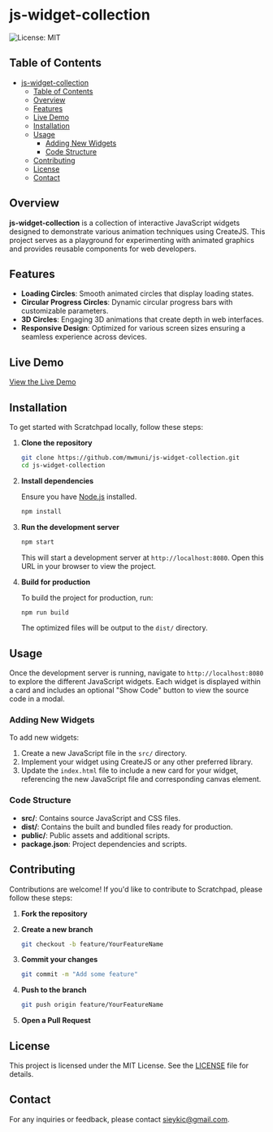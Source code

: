 # js-widget-collection

![License: MIT](https://img.shields.io/badge/License-MIT-yellow.svg)

## Table of Contents

- [js-widget-collection](#js-widget-collection)
  - [Table of Contents](#table-of-contents)
  - [Overview](#overview)
  - [Features](#features)
  - [Live Demo](#live-demo)
  - [Installation](#installation)
  - [Usage](#usage)
    - [Adding New Widgets](#adding-new-widgets)
    - [Code Structure](#code-structure)
  - [Contributing](#contributing)
  - [License](#license)
  - [Contact](#contact)

## Overview

**js-widget-collection** is a collection of interactive JavaScript widgets designed to demonstrate various animation techniques using CreateJS. This project serves as a playground for experimenting with animated graphics and provides reusable components for web developers.

## Features

- **Loading Circles**: Smooth animated circles that display loading states.
- **Circular Progress Circles**: Dynamic circular progress bars with customizable parameters.
- **3D Circles**: Engaging 3D animations that create depth in web interfaces.
- **Responsive Design**: Optimized for various screen sizes ensuring a seamless experience across devices.

## Live Demo

[View the Live Demo](http://the-live-demo-link.com)

## Installation

To get started with Scratchpad locally, follow these steps:

1. **Clone the repository**

   ```bash
   git clone https://github.com/mwmuni/js-widget-collection.git
   cd js-widget-collection
   ```

2. **Install dependencies**

   Ensure you have [Node.js](https://nodejs.org/) installed.

   ```bash
   npm install
   ```

3. **Run the development server**

   ```bash
   npm start
   ```

   This will start a development server at `http://localhost:8080`. Open this URL in your browser to view the project.

4. **Build for production**

   To build the project for production, run:

   ```bash
   npm run build
   ```

   The optimized files will be output to the `dist/` directory.

## Usage

Once the development server is running, navigate to `http://localhost:8080` to explore the different JavaScript widgets. Each widget is displayed within a card and includes an optional "Show Code" button to view the source code in a modal.

### Adding New Widgets

To add new widgets:

1. Create a new JavaScript file in the `src/` directory.
2. Implement your widget using CreateJS or any other preferred library.
3. Update the `index.html` file to include a new card for your widget, referencing the new JavaScript file and corresponding canvas element.

### Code Structure

- **src/**: Contains source JavaScript and CSS files.
- **dist/**: Contains the built and bundled files ready for production.
- **public/**: Public assets and additional scripts.
- **package.json**: Project dependencies and scripts.

## Contributing

Contributions are welcome! If you'd like to contribute to Scratchpad, please follow these steps:

1. **Fork the repository**

2. **Create a new branch**

   ```bash
   git checkout -b feature/YourFeatureName
   ```

3. **Commit your changes**

   ```bash
   git commit -m "Add some feature"
   ```

4. **Push to the branch**

   ```bash
   git push origin feature/YourFeatureName
   ```

5. **Open a Pull Request**

## License

This project is licensed under the MIT License. See the [LICENSE](LICENSE) file for details.

## Contact

For any inquiries or feedback, please contact [sieykic@gmail.com](mailto:sieykic@gmail.com).
